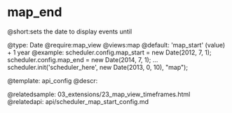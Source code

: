 map_end
=============

@short:sets the date to display events until
	

@type: Date
@require:map_view
@views:map
@default: 'map_start' (value) + 1 year
@example:
scheduler.config.map_start = new Date(2012, 7, 1);
scheduler.config.map_end = new Date(2014, 7, 1);
...
scheduler.init('scheduler_here', new Date(2013, 0, 10), "map");

@template:	api_config
@descr:


@relatedsample:
	03_extensions/23_map_view_timeframes.html
@relatedapi:
	api/scheduler_map_start_config.md
